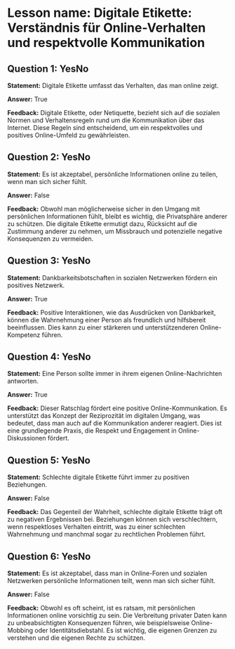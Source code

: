 # Lesson name: Digitale Etikette: Verständnis für Online-Verhalten und respektvolle Kommunikation

## Question 1: YesNo

**Statement:** Digitale Etikette umfasst das Verhalten, das man online zeigt.

**Answer:** True

**Feedback:**
Digitale Etikette, oder Netiquette, bezieht sich auf die sozialen Normen und Verhaltensregeln rund um die Kommunikation über das Internet. Diese Regeln sind entscheidend, um ein respektvolles und positives Online-Umfeld zu gewährleisten.


## Question 2: YesNo

**Statement:** Es ist akzeptabel, persönliche Informationen online zu teilen, wenn man sich sicher fühlt.

**Answer:** False

**Feedback:**
Obwohl man möglicherweise sicher in den Umgang mit persönlichen Informationen fühlt, bleibt es wichtig, die Privatsphäre anderer zu schützen. Die digitale Etikette ermutigt dazu, Rücksicht auf die Zustimmung anderer zu nehmen, um Missbrauch und potenzielle negative Konsequenzen zu vermeiden.


## Question 3: YesNo

**Statement:** Dankbarkeitsbotschaften in sozialen Netzwerken fördern ein positives Netzwerk.

**Answer:** True

**Feedback:**
Positive Interaktionen, wie das Ausdrücken von Dankbarkeit, können die Wahrnehmung einer Person als freundlich und hilfsbereit beeinflussen. Dies kann zu einer stärkeren und unterstützenderen Online-Kompetenz führen.


## Question 4: YesNo

**Statement:** Eine Person sollte immer in ihrem eigenen Online-Nachrichten antworten.

**Answer:** True

**Feedback:**
Dieser Ratschlag fördert eine positive Online-Kommunikation. Es unterstützt das Konzept der Reziprozität im digitalen Umgang, was bedeutet, dass man auch auf die Kommunikation anderer reagiert. Dies ist eine grundlegende Praxis, die Respekt und Engagement in Online-Diskussionen fördert.


## Question 5: YesNo

**Statement:** Schlechte digitale Etikette führt immer zu positiven Beziehungen.

**Answer:** False

**Feedback:**
Das Gegenteil der Wahrheit, schlechte digitale Etikette trägt oft zu negativen Ergebnissen bei. Beziehungen können sich verschlechtern, wenn respektloses Verhalten eintritt, was zu einer schlechten Wahrnehmung und manchmal sogar zu rechtlichen Problemen führt.


## Question 6: YesNo

**Statement:** Es ist akzeptabel, dass man in Online-Foren und sozialen Netzwerken persönliche Informationen teilt, wenn man sich sicher fühlt.

**Answer:** False

**Feedback:**
Obwohl es oft scheint, ist es ratsam, mit persönlichen Informationen online vorsichtig zu sein. Die Verbreitung privater Daten kann zu unbeabsichtigten Konsequenzen führen, wie beispielsweise Online-Mobbing oder Identitätsdiebstahl. Es ist wichtig, die eigenen Grenzen zu verstehen und die eigenen Rechte zu schützen.

